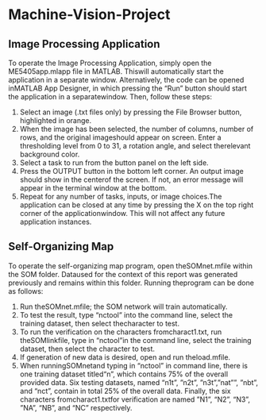 # Machine-Vision-Project
## Image Processing Application
To operate the Image Processing Application, simply open the ME5405app.mlapp file in MATLAB. Thiswill automatically start the application in a separate window.  Alternatively, the code can be opened inMATLAB App Designer, in which pressing the “Run” button should start the application in a separatewindow.  Then, follow these steps:
1.  Select an image (.txt files only) by pressing the File Browser button, highlighted in orange.
2.  When the image has been selected, the number of columns, number of rows, and the original imageshould appear on screen.  Enter a thresholding level from 0 to 31, a rotation angle, and select therelevant background color.
3.  Select a task to run from the button panel on the left side.
4.  Press the OUTPUT button in the bottom left corner.  An output image should show in the centerof the screen.  If not, an error message will appear in the terminal window at the bottom.
5.  Repeat for any number of tasks, inputs, or image choices.The application can be closed at any time by pressing the X on the top right corner of the applicationwindow.  This will not affect any future application instances.

## Self-Organizing Map 
To  operate  the  self-organizing  map  program,  open  theSOMnet.mfile  within  the  SOM  folder.   Dataused for the context of this report was generated previously and remains within this folder.  Running theprogram can be done as follows:
1.  Run theSOMnet.mfile; the SOM network will train automatically.
2.  To test the result, type “nctool” into the command line, select the training dataset, then select thecharacter to test.
3.  To run the verification on the characters fromcharact1.txt, run theSOMlinkfile, type in “nctool”in the command line, select the training dataset, then select the character to test.
4.  If generation of new data is desired, open and run theload.mfile.
5.  When runningSOMnetand typing in “nctool” in command line, there is one training dataset titled“n”, which contains 75% of the overall provided data.  Six testing datasets, named “n1t”, ”n2t”, ”n3t”,”nat””,  ”nbt”,  and “nct”,  contain in total 25% of the overall data.  Finally,  the six characters fromcharact1.txtfor verification are named ”N1”, “N2”, “N3”, ”NA”, “NB”, and “NC” respectively.
